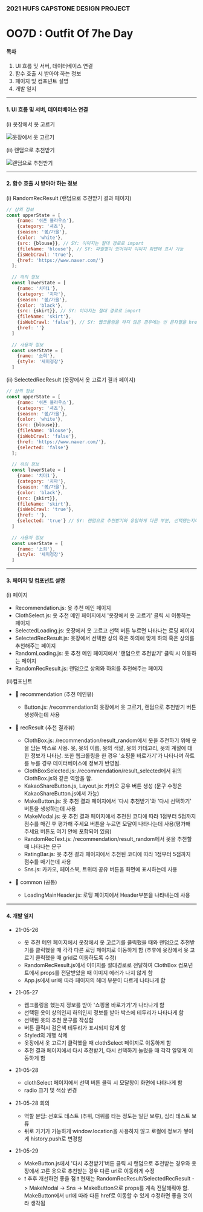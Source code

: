 ### 2021 HUFS CAPSTONE DESIGN PROJECT
# OO7D : Outfit Of 7he Day

#### 목차
1. UI 흐름 및 서버, 데이터베이스 연결
2. 함수 호출 시 받아야 하는 정보
3. 페이지 및 컴포넌트 설명
4. 개발 일지

***

#### 1. UI 흐름 및 서버, 데이터베이스 연결

(i) 옷장에서 옷 고르기

![옷장에서 옷 고르기](https://user-images.githubusercontent.com/38969686/119990213-08ccb380-c003-11eb-94b8-4a8726bdefd2.jpg)

(ii) 랜덤으로 추천받기

![랜덤으로 추천받기](https://user-images.githubusercontent.com/38969686/119990226-0c603a80-c003-11eb-9bea-05af875e02da.jpg)

***

#### 2. 함수 호출 시 받아야 하는 정보

(i) RandomRecResult (랜덤으로 추천받기 결과 페이지)
```javascript
// 상의 정보
const upperState = [
    {name: '쉬폰 블라우스'},
    {category: '셔츠'},
    {season: '봄/가을'},
    {color: 'white'},
    {src: {blouse}}, // SY: 이미지는 절대 경로로 import
    {fileName: 'blouse'}, // SY: 파일명이 있어야지 이미지 화면에 표시 가능
    {isWebCrawl: 'true'},
    {href: 'https://www.naver.com/'}
  ];
  
  // 하의 정보
  const lowerState = [
    {name: '치마1'},
    {category: '치마'},
    {season: '봄/가을'},
    {color: 'black'},
    {src: {skirt}}, // SY: 이미지는 절대 경로로 import
    {fileName: 'skirt'},
    {isWebCrawl: 'false'}, // SY: 웹크롤링을 하지 않은 경우에는 빈 문자열을 href로 받아야 함
    {href: ''}
  ]
  
  // 사용자 정보
  const userState = [
    {name: '소희'},
    {style: '세미정장'}
  ]
  ```

(ii) SelectedRecResult (옷장에서 옷 고르기 결과 페이지)
```javascript
// 상의 정보
const upperState = [
    {name: '쉬폰 블라우스'},
    {category: '셔츠'},
    {season: '봄/가을'},
    {color: 'white'},
    {src: {blouse}},
    {fileName: 'blouse'},
    {isWebCrawl: 'false'},
    {href: 'https://www.naver.com/'},
    {selected: 'false'}
  ];
  
  // 하의 정보
  const lowerState = [
    {name: '치마1'},
    {category: '치마'},
    {season: '봄/가을'},
    {color: 'black'},
    {src: {skirt}},
    {fileName: 'skirt'},
    {isWebCrawl: 'true'},
    {href: ''},
    {selected: 'true'} // SY: 랜덤으로 추천받기와 유일하게 다른 부분, 선택됐는지에 대한 정보 받아야 함
  ]
  
  // 사용자 정보
  const userState = [
    {name: '소희'},
    {style: '세미정장'}
  ]
```

***

#### 3. 페이지 및 컴포넌트 설명
(i) 페이지
- Recommendation.js: 옷 추천 메인 페이지
- ClothSelect.js: 옷 추천 메인 페이지에서 '옷장에서 옷 고르기' 클릭 시 이동하는 페이지
- SelectedLoading.js: 옷장에서 옷 고르고 선택 버튼 누르면 나타나는 로딩 페이지
- SelectedRecResult.js: 옷장에서 선택한 상의 혹은 하의에 맞게 하의 혹은 상의를 추천해주는 페이지
- RandomLoading.js: 옷 추천 메인 페이지에서 '랜덤으로 추천받기' 클릭 시 이동하는 페이지
- RandomRecResult.js: 랜덤으로 상의와 하의를 추천해주는 페이지

(ii)컴포넌트
- :seedling: recommendation (추천 메인뷰)
  - Button.js: /recommendation의 옷장에서 옷 고르기, 랜덤으로 추천받기 버튼 생성하는데 사용

- :seedling: recResult (추천 결과뷰)
  - ClothBox.js: /recommendation/result_random에서 옷을 추천하기 위해 옷을 담는 박스로 사용. 옷, 옷의 이름, 옷의 색깔, 옷의 카테고리, 옷의 계절에 대한 정보가 나타남. 또한 웹크롤링을 한 경우 '쇼핑몰 바로가기'가 나타나며 하트를 누를 경우 데이터베이스에 정보가 반영됨.
  - ClothBoxSelected.js: /recommendation/result_selected에서 위의 ClothBox.js와 같은 역할을 함.
  - KakaoShareButton.js, Layout.js: 카카오 공유 버튼 생성 (문구 수정은 KakaoShareButton.js에서 가능)
  - MakeButton.js: 옷 추천 결과 페이지에서 '다시 추천받기'와 '다시 선택하기' 버튼을 생성하는데 사용
  - MakeModal.js: 옷 추천 결과 페이지에서 추천된 코디에 따라 1점부터 5점까지 점수를 매긴 후 평가해 주세요 버튼을 누르면 모달이 나타나는데 사용(평가해 주세요 버튼도 여기 안에 포함되어 있음)
  - RandomRecText.js: /recommendation/result_random에서 옷을 추천할 때 나타나는 문구
  - RatingBar.js: 옷 추천 결과 페이지에서 추천된 코디에 따라 1점부터 5점까지 점수를 매기는데 사용
  - Sns.js: 카카오, 페이스북, 트위터 공유 버튼을 화면에 표시하는데 사용

- :seedling: common (공통)
  - LoadingMainHeader.js: 로딩 페이지에서 Header부분을 나타내는데 사용 

***

#### 4. 개발 일지

- 21-05-26
  - 옷 추천 메인 페이지에서 옷장에서 옷 고르기를 클릭했을 때와 랜덤으로 추천받기를 클릭했을 때 각각 다른 로딩 페이지로 이동하게 함 (추후에 옷장에서 옷 고르기 클릭했을 때 grid로 이동하도록 수정)
  - RandomRecResult.js에서 이미지를 절대경로로 전달하여 ClothBox 컴포넌트에서 props를 전달받았을 때 이미지 에러가 나지 않게 함
  - App.js에서 url에 따라 페이지의 헤더 부분이 다르게 나타나게 함

- 21-05-27
  - 웹크롤링을 했는지 정보를 받아 '쇼핑몰 바로가기'가 나타나게 함
  - 선택된 옷이 상의인지 하의인지 정보를 받아 박스에 테두리가 나타나게 함
  - 선택된 옷의 추천 문구를 작성함
  - 버튼 클릭시 검은색 테두리가 표시되지 않게 함
  - Styled의 개행 삭제
  - 옷장에서 옷 고르기 클릭했을 때 clothSelect 페이지로 이동하게 함
  - 추천 결과 페이지에서 다시 추천받기, 다시 선택하기 눌렀을 때 각각 알맞게 이동하게 함

- 21-05-28
  - clothSelect 페이지에서 선택 버튼 클릭 시 모달창이 화면에 나타나게 함
  - radio 크기 및 색상 변경

- 21-05-28 회의
  - 역할 분담: 선호도 테스트 (추위, 더위를 타는 정도는 일단 보류), 심리 테스트 보류
  - 뒤로 가기가 가능하게 window.location을 사용하지 않고 로컬에 정보가 쌓이게 history.push로 변경함

- 21-05-29
  - MakeButton.js에서 '다시 추천받기'버튼 클릭 시 랜덤으로 추천받는 경우와 옷장에서 고른 옷으로 추천받는 경우 다른 url로 이동하게 수정
  - :exclamation: 추후 개선하면 좋을 점 :exclamation: 현재는 RandomRecResult/SelectedRecResult -> MakeModal -> Sns -> MakeButton으로 props를 계속 전달해줘야 함. MakeButton에서 url에 따라 다른 href로 이동할 수 있게 수정하면 좋을 것이라 생각됨 
